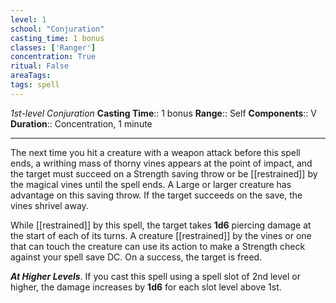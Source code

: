 ```yaml
---
level: 1
school: "Conjuration"
casting_time: 1 bonus
classes: ['Ranger']
concentration: True
ritual: False
areaTags: 
tags: spell
---
```


_1st-level Conjuration_
**Casting Time**:: 1 bonus
**Range**:: Self
**Components**:: V
**Duration**:: Concentration, 1 minute

---

The next time you hit a creature with a weapon attack before this spell ends, a writhing mass of thorny vines appears at the point of impact, and the target must succeed on a Strength saving throw or be [[restrained]] by the magical vines until the spell ends. A Large or larger creature has advantage on this saving throw. If the target succeeds on the save, the vines shrivel away.

While [[restrained]] by this spell, the target takes **1d6** piercing damage at the start of each of its turns. A creature [[restrained]] by the vines or one that can touch the creature can use its action to make a Strength check against your spell save DC. On a success, the target is freed.


**_At Higher Levels_**. If you cast this spell using a spell slot of 2nd level or higher, the damage increases by **1d6** for each slot level above 1st.


